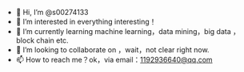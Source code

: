 - 👋 Hi, I’m @s00274133
- 👀 I’m interested in everything interesting！
- 🌱 I’m currently learning machine learning，data mining，big data ，block chain etc.
- 💞️ I’m looking to collaborate on ，wait，not clear right now.
- 📫 How to reach me？ok，via email：1192936640@qq.com

<!---
s00274133/s00274133 is a ✨ special ✨ repository because its `README.md` (this file) appears on your GitHub profile.
You can click the Preview link to take a look at your changes.
--->
